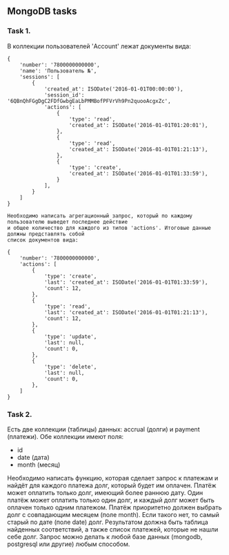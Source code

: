 ## MongoDB tasks

### Task 1.

В коллекции пользователей 'Account' лежат документы вида:

    {
        'number': '7800000000000',
        'name': 'Пользователь №',
        'sessions': [
            {
                'created_at': ISODate('2016-01-01T00:00:00'),
                'session_id': '6QBnQhFGgDgC2FDfGwbgEaLbPMMBofPFVrVh9Pn2quooAcgxZc',
                'actions': [
                    {
                        'type': 'read',
                        'created_at': ISODate('2016-01-01T01:20:01'),
                    },
                    {
                        'type': 'read',
                        'created_at': ISODate('2016-01-01T01:21:13'),
                    },
                    {
                        'type': 'create',
                        'created_at': ISODate('2016-01-01T01:33:59'),
                    }
                ],
            }
        ]
    }

    Необходимо написать агрегационный запрос, который по каждому пользователю выведет последнее действие
    и общее количество для каждого из типов 'actions'. Итоговые данные должны представлять собой
    список документов вида:

    {
        'number': '7800000000000',
        'actions': [
            {
                'type': 'create',
                'last': 'created_at': ISODate('2016-01-01T01:33:59'),
                'count': 12,
            },
            {
                'type': 'read',
                'last': 'created_at': ISODate('2016-01-01T01:21:13'),
                'count': 12,
            },
            {
                'type': 'update',
                'last': null,
                'count': 0,
            },
            {
                'type': 'delete',
                'last': null,
                'count': 0,
            },
        ]
    }
    
    
### Task 2.

Есть две коллекции (таблицы) данных: accrual (долги) и payment (платежи). Обе коллекции имеют поля:
- id
- date (дата)
- month (месяц)

Необходимо написать функцию, которая сделает запрос к платежам и найдёт для каждого платежа долг, который будет им оплачен. Платёж может оплатить только долг, имеющий более раннюю дату. Один платёж может оплатить только один долг, и каждый долг может быть оплачен только одним платежом. Платёж приоритетно должен выбрать долг с совпадающим месяцем (поле month). Если такого нет, то самый старый по дате (поле date) долг.
Результатом должна быть таблица найденных соответствий, а также список платежей, которые не нашли себе долг.
Запрос можно делать к любой базе данных (mongodb, postgresql или другие) любым способом.

